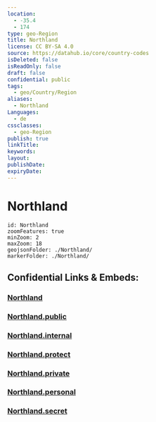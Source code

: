 ```yaml
---
location:
  - -35.4
  - 174
type: geo-Region
title: Northland
license: CC BY-SA 4.0
source: https://datahub.io/core/country-codes
isDeleted: false
isReadOnly: false
draft: false
confidential: public
tags:
  - geo/Country/Region
aliases:
  - Northland
Languages:
  - de
cssclasses:
  - geo-Region
publish: true
linkTitle:
keywords:
layout:
publishDate:
expiryDate:
---
```


# Northland

```leaflet
id: Northland
zoomFeatures: true 
minZoom: 2 
maxZoom: 18
geojsonFolder: ./Northland/
markerFolder: ./Northland/
```


## Confidential Links & Embeds: 

### [Northland](/_Standards/Earth/Continent/Australasia/New_Zealand/Regions~New_Zealand/Northland.md) 

### [Northland.public](/_public/Earth/Continent/Australasia/New_Zealand/Regions~New_Zealand/Northland.public.md) 

### [Northland.internal](/_internal/Earth/Continent/Australasia/New_Zealand/Regions~New_Zealand/Northland.internal.md) 

### [Northland.protect](/_protect/Earth/Continent/Australasia/New_Zealand/Regions~New_Zealand/Northland.protect.md) 

### [Northland.private](/_private/Earth/Continent/Australasia/New_Zealand/Regions~New_Zealand/Northland.private.md) 

### [Northland.personal](/_personal/Earth/Continent/Australasia/New_Zealand/Regions~New_Zealand/Northland.personal.md) 

### [Northland.secret](/_secret/Earth/Continent/Australasia/New_Zealand/Regions~New_Zealand/Northland.secret.md)

